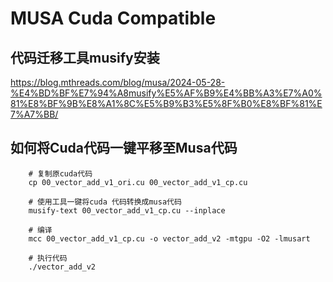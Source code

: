 # MUSA Cuda Compatible

## 代码迁移工具musify安装
https://blog.mthreads.com/blog/musa/2024-05-28-%E4%BD%BF%E7%94%A8musify%E5%AF%B9%E4%BB%A3%E7%A0%81%E8%BF%9B%E8%A1%8C%E5%B9%B3%E5%8F%B0%E8%BF%81%E7%A7%BB/

## 如何将Cuda代码一键平移至Musa代码
```
    # 复制原cuda代码
    cp 00_vector_add_v1_ori.cu 00_vector_add_v1_cp.cu

    # 使用工具一键将cuda 代码转换成musa代码
    musify-text 00_vector_add_v1_cp.cu --inplace

    # 编译
    mcc 00_vector_add_v1_cp.cu -o vector_add_v2 -mtgpu -O2 -lmusart
    
    # 执行代码
    ./vector_add_v2
```